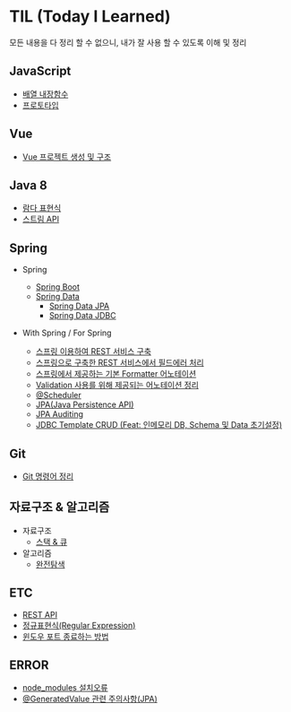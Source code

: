 # TIL (Today I Learned)
모든 내용을 다 정리 할 수 없으니, 내가 잘 사용 할 수 있도록 이해 및 정리

## JavaScript
+ [배열 내장함수](javascript/배열-내장함수.md)
+ [프로토타입](javascript/프로토타입.md)

## Vue
+ [Vue 프로젝트 생성 및 구조](vue/vue-프로젝트-생성-및-구조.md)

## Java 8
+ [람다 표현식](java8/람다-표현식.md)
+ [스트림 API](java8/스트림-API.md)

## Spring
+ Spring
	+ [Spring Boot](spring/springBoot.md)
	+ [Spring Data](spring/springData.md)
		+ [Spring Data JPA](spring/springData/springDataJPA.md)
		+ [Spring Data JDBC](spring/springData/springDataJdbc.md)

+ With Spring / For Spring
	+ [스프링 이용하여 REST 서비스 구축](withForSpring/스프링-이용하여-REST-서비스-구축.md)
	+ [스프링으로 구축한 REST 서비스에서 필드에러 처리](withForSpring/스프링으로-구축한-REST-서비스에서-필드에러-처리.md)
	+ [스프링에서 제공하는 기본 Formatter 어노테이션](withForSpring/스프링에서-제공하는-기본-Formatter-어노테이션.md)
	+ [Validation 사용를 위해 제공되는 어노테이션 정리](withForSpring/Validation-사용을-위해-제공되는-어노테이션-정리.md)
	+ [@Scheduler](withForSpring/@Scheduler.md)
	+ [JPA(Java Persistence API)](withForSpring/JPA.md)
	+ [JPA Auditing](withForSpring/JPA-Auditing.md)
	+ [JDBC Template CRUD (Feat: 인메모리 DB, Schema 및 Data 초기설정)](withForSpring/JDBC-Template-CRUD(Feat-인메모리-DB-Schema-및-Data-초기설정).md)

## Git
+ [Git 명령어 정리](git/git.md)

## 자료구조 & 알고리즘
+ 자료구조
	+ [스택 & 큐](dataStructure&algorithm/dataStructure/stack%26queue.md)
+ 알고리즘
	+ [완전탐색]()
	
## ETC
+ [REST API](etc/restApi.md)
+ [정규표현식(Regular Expression)](etc/patternMatching.md)
+ [윈도우 포트 종료하는 방법](etc/윈도우-포트-종료하는-방법.md)

## ERROR
+ [node_modules 설치오류](error/node_modules-설치오류.md)
+ [@GeneratedValue 관련 주의사항(JPA)](error/@GeneratedValue-관련-주의사항.md)

